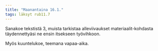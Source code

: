 ```yaml
---
title: "Maanantaina 16.1."
tags: läksyt rub11.7
---
```


Sanakoe tekstistä 3, muista tarkistaa alleviivaukset materiaalit-kohdasta täydennettyäsi ne ensin itsekseen työvihkoon.

Myös kuuntelukoe, teemana vapaa-aika.